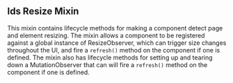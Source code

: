 ## Ids Resize Mixin

This mixin contains lifecycle methods for making a component detect page and element resizing.  The mixin allows a component to be registered against a global instance of ResizeObserver, which can trigger size changes throughout the UI, and fire a `refresh()` method on the component if one is defined.  The mixin also has lifecycle methods for setting up and tearing down a MutationObserver that can will fire a `refresh()` method on the component if one is defined.
